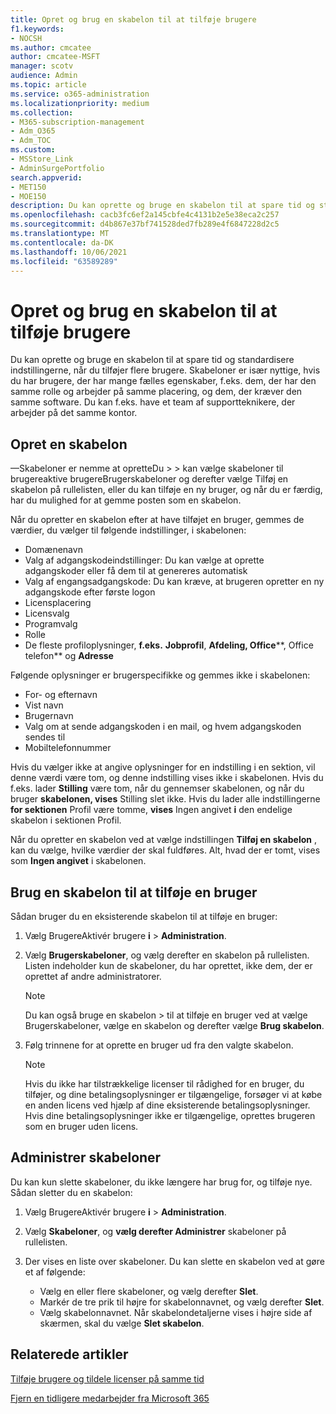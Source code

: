 ```yaml
---
title: Opret og brug en skabelon til at tilføje brugere
f1.keywords:
- NOCSH
ms.author: cmcatee
author: cmcatee-MSFT
manager: scotv
audience: Admin
ms.topic: article
ms.service: o365-administration
ms.localizationpriority: medium
ms.collection:
- M365-subscription-management
- Adm_O365
- Adm_TOC
ms.custom:
- MSStore_Link
- AdminSurgePortfolio
search.appverid:
- MET150
- MOE150
description: Du kan oprette og bruge en skabelon til at spare tid og standardisere indstillingerne, når du tilføjer flere brugere.
ms.openlocfilehash: cacb3fc6ef2a145cbfe4c4131b2e5e38eca2c257
ms.sourcegitcommit: d4b867e37bf741528ded7fb289e4f6847228d2c5
ms.translationtype: MT
ms.contentlocale: da-DK
ms.lasthandoff: 10/06/2021
ms.locfileid: "63589289"
---
```

# <a name="create-and-use-a-template-to-add-users"></a>Opret og brug en skabelon til at tilføje brugere

Du kan oprette og bruge en skabelon til at spare tid og standardisere indstillingerne, når du tilføjer flere brugere. Skabeloner er især nyttige, hvis du har brugere, der har mange fælles egenskaber, f.eks. dem, der har den samme rolle og arbejder på samme placering, og dem, der kræver den samme software. Du kan f.eks. have et team af supportteknikere, der arbejder på det samme kontor.  

## <a name="create-a-template"></a>Opret en skabelon

&mdash;Skabeloner er nemme at opretteDu >  >  kan vælge skabeloner til brugereaktive brugereBrugerskabeloner og  derefter vælge Tilføj en skabelon på rullelisten, eller du kan tilføje en ny bruger, og når du er færdig, har du mulighed for at gemme posten som en skabelon.

Når du opretter en skabelon efter at have tilføjet en bruger, gemmes de værdier, du vælger til følgende indstillinger, i skabelonen:

- Domænenavn
- Valg af adgangskodeindstillinger: Du kan vælge at oprette adgangskoder eller få dem til at genereres automatisk
- Valg af engangsadgangskode: Du kan kræve, at brugeren opretter en ny adgangskode efter første logon
- Licensplacering
- Licensvalg
- Programvalg
- Rolle
- De fleste profiloplysninger, **f.eks.** **Jobprofil**, **Afdeling, Office****, Office telefon** og **Adresse** 

Følgende oplysninger er brugerspecifikke og gemmes ikke i skabelonen:

- For- og efternavn
- Vist navn
- Brugernavn
- Valg om at sende adgangskoden i en mail, og hvem adgangskoden sendes til
- Mobiltelefonnummer

Hvis du vælger ikke at angive oplysninger for en indstilling i en sektion, vil denne værdi være tom, og denne indstilling vises ikke i skabelonen. Hvis du f.eks. lader **Stilling** være tom, når du gennemser skabelonen, og når du bruger **skabelonen, vises** Stilling slet ikke. Hvis du lader alle indstillingerne **for sektionen** Profil være tomme, **vises** Ingen angivet **i** den endelige skabelon i sektionen Profil.

Når du opretter en skabelon ved at vælge indstillingen **Tilføj en skabelon** , kan du vælge, hvilke værdier der skal fuldføres. Alt, hvad der er tomt, vises som **Ingen angivet** i skabelonen.

## <a name="use-a-template-to-add-a-user"></a>Brug en skabelon til at tilføje en bruger

Sådan bruger du en eksisterende skabelon til at tilføje en bruger:

1. Vælg BrugereAktivér brugere **i** >  **Administration**.

2. Vælg **Brugerskabeloner**, og vælg derefter en skabelon på rullelisten. Listen indeholder kun de skabeloner, du har oprettet, ikke dem, der er oprettet af andre administratorer.

   > [!NOTE]
   > Du kan også bruge en skabelon  >  til at tilføje en bruger ved at vælge Brugerskabeloner, vælge en skabelon og derefter vælge **Brug skabelon**.

3. Følg trinnene for at oprette en bruger ud fra den valgte skabelon.

   > [!NOTE]
   > Hvis du ikke har tilstrækkelige licenser til rådighed for en bruger, du tilføjer, og dine betalingsoplysninger er tilgængelige, forsøger vi at købe en anden licens ved hjælp af dine eksisterende betalingsoplysninger. Hvis dine betalingsoplysninger ikke er tilgængelige, oprettes brugeren som en bruger uden licens.

## <a name="manage-templates"></a>Administrer skabeloner

Du kan kun slette skabeloner, du ikke længere har brug for, og tilføje nye. Sådan sletter du en skabelon:

1. Vælg BrugereAktivér brugere **i** >  **Administration**.

2. Vælg **Skabeloner**, og **vælg derefter Administrer** skabeloner på rullelisten.

3. Der vises en liste over skabeloner. Du kan slette en skabelon ved at gøre et af følgende:
    - Vælg en eller flere skabeloner, og vælg derefter **Slet**. 
    - Markér de tre prik til højre for skabelonnavnet, og vælg derefter **Slet**.
    - Vælg skabelonnavnet. Når skabelondetaljerne vises i højre side af skærmen, skal du vælge **Slet skabelon**.

## <a name="related-articles"></a>Relaterede artikler

[Tilføje brugere og tildele licenser på samme tid](add-users.md)

[Fjern en tidligere medarbejder fra Microsoft 365](remove-former-employee.md)
  
